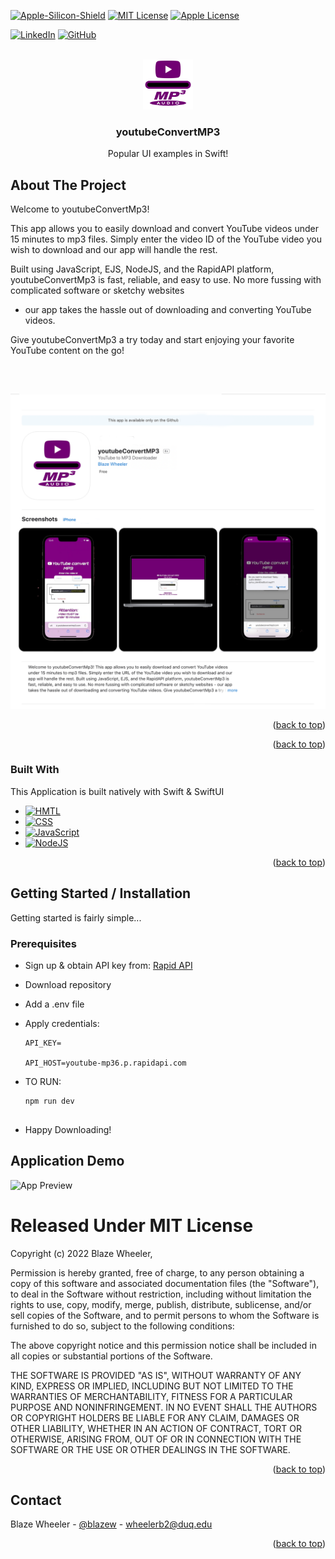 <!-- Improved compatibility of back to top link: See: https://github.com/othneildrew/Best-README-Template/pull/73 -->
<a name="readme-top"></a>



<!-- PROJECT SHIELDS -->
<!--
*** I'm using markdown "reference style" links for readability.
*** Reference links are enclosed in brackets [ ] instead of parentheses ( ).
*** See the bottom of this document for the declaration of the reference variables
*** for contributors-url, forks-url, etc. This is an optional, concise syntax you may use.
*** https://www.markdownguide.org/basic-syntax/#reference-style-links
-->
[![Apple-Silicon-Shield]][Apple-Silicon-Shield-url]
[![MIT License][license-shield]][license-url]
[![Apple License][Apple-License]][Apple-License-url]

[![LinkedIn][linkedin-shield]][linkedin-url]
[![GitHub][GitHub-shield]][GitHub-url]



<!-- PROJECT LOGO -->
<br />
<div align="center">
  <a href="https://github.com/BlazeWheeler/Swift_Projects">
    <img src="Images/youtubeToMP3Icon.png" alt="Logo" width="80" height="80">
  </a>

  <h3 align="center">youtubeConvertMP3</h3>

  <p align="center">
   Popular UI examples in Swift!
    <br />
    </div>





<!-- ABOUT THE PROJECT -->
## About The Project

Welcome to youtubeConvertMp3!

This app allows you to easily download and convert YouTube videos under 15 minutes to mp3 files. Simply enter the video ID of the YouTube video you wish to download and our app will handle the rest.

Built using JavaScript, EJS, NodeJS, and the RapidAPI platform, youtubeConvertMp3 is fast, reliable, and easy to use. No more fussing with complicated software or sketchy websites
 - our app takes the hassle out of downloading and converting YouTube videos.

Give youtubeConvertMp3 a try today and start enjoying your favorite YouTube content on the go!

<br>

##

![App Preview](Images/youtubeToMP3AppPreview2.png)



<p align="right">(<a href="#readme-top">back to top</a>)</p>


<p align="right">(<a href="#readme-top">back to top</a>)</p>


### Built With

This Application is built natively with Swift & SwiftUI

* [![HMTL][HTML-Sheild]][HTML-url]
* [![CSS][CSS-Sheild]][CSS-url]
* [![JavaScript][JavaScript-Sheild]][JavaScript-url]
* [![NodeJS][NodeJS-Sheild]][NodeJS-url]


<p align="right">(<a href="#readme-top">back to top</a>)</p>




<!-- GETTING STARTED -->
## Getting Started / Installation

Getting started is fairly simple...

### Prerequisites


* Sign up & obtain API key from:
 <a href="https://rapidapi.com/ytjar/api/youtube-mp36"> Rapid API</a>
* Download repository

* Add a .env file 
* Apply credentials: 

  ```
  API_KEY= 

  API_HOST=youtube-mp36.p.rapidapi.com

* TO RUN: 
  ```
  npm run dev 


* Happy Downloading!


<!-- Demo -->
## Application Demo
![App Preview](Images/AppDemo.gif)





<!-- LICENSE -->



# Released Under MIT License

Copyright (c) 2022 Blaze Wheeler,

Permission is hereby granted, free of charge, to any person
obtaining a copy of this software and associated documentation
files (the "Software"), to deal in the Software without
restriction, including without limitation the rights to use,
copy, modify, merge, publish, distribute, sublicense, and/or sell
copies of the Software, and to permit persons to whom the
Software is furnished to do so, subject to the following
conditions:

The above copyright notice and this permission notice shall be
included in all copies or substantial portions of the Software.

THE SOFTWARE IS PROVIDED "AS IS", WITHOUT WARRANTY OF ANY KIND,
EXPRESS OR IMPLIED, INCLUDING BUT NOT LIMITED TO THE WARRANTIES
OF MERCHANTABILITY, FITNESS FOR A PARTICULAR PURPOSE AND
NONINFRINGEMENT. IN NO EVENT SHALL THE AUTHORS OR COPYRIGHT
HOLDERS BE LIABLE FOR ANY CLAIM, DAMAGES OR OTHER LIABILITY,
WHETHER IN AN ACTION OF CONTRACT, TORT OR OTHERWISE, ARISING
FROM, OUT OF OR IN CONNECTION WITH THE SOFTWARE OR THE USE OR
OTHER DEALINGS IN THE SOFTWARE.
<p align="right">(<a href="#readme-top">back to top</a>)</p>



<!-- CONTACT -->
## Contact

Blaze Wheeler - [@blazew](https://www.instagram.com/blazew/) - wheelerb2@duq.edu



<p align="right">(<a href="#readme-top">back to top</a>)</p>







<!-- MARKDOWN LINKS & IMAGES -->
<!-- https://www.markdownguide.org/basic-syntax/#reference-style-links -->



[Apple-License]: https://img.shields.io/badge/LICENSE-ASPL-999999?style=for-the-badge&logo=apple&logoColor=white
[Apple-License-url]: https://opensource.apple.com/apsl/
[Apple-Silicon-Shield]: https://img.shields.io/badge/Apple-Silicon_M2-999999?style=for-the-badge&logo=apple&logoColor=white
[Apple-Silicon-Shield-url]: https://support.apple.com/en-us/HT211814

[license-shield]: https://img.shields.io/github/license/othneildrew/Best-README-Template.svg?style=for-the-badge
[license-url]: https://www.mit.edu/~amini/LICENSE.md
[linkedin-shield]: https://img.shields.io/badge/-LinkedIn-black.svg?style=for-the-badge&logo=linkedin&colorB=555

[linkedin-url]:https://www.linkedin.com/in/blaze-wheeler-8306a2223/
[GitHub-shield]: 	https://img.shields.io/badge/GitHub-100000?style=for-the-badge&logo=github&logoColor=white
[GitHub-url]: https://github.com/blazeWheeler
[product-screenshot]: images/screenshot.png
[MacOs]:https://img.shields.io/badge/mac%20os-000000?style=for-the-badge&logo=apple&logoColor=white
[MacOs-url]: https://www.apple.com/macos/ventura/



[MacOs-url]: https://www.apple.com/macos/ventura/
[Swift]: https://img.shields.io/badge/Swift-FA7343?style=for-the-badge&logo=swift&logoColor=white
[Swift-url]: https://www.apple.com/swift/



[HTML-Sheild]: https://img.shields.io/badge/HTML5-E34F26.svg?style=for-the-badge&logo=HTML5&logoColor=white

[HTML-url]: https://html5.org/
[CSS-Sheild]: https://img.shields.io/badge/CSS3-1572B6.svg?style=for-the-badge&logo=CSS3&logoColor=white

[CSS-url]: https://www.w3.org/Style/CSS/Overview.en.html

[JavaScript-Sheild]: https://img.shields.io/badge/JavaScript-F7DF1E.svg?style=for-the-badge&logo=JavaScript&logoColor=black

[JavaScript-url]: https://www.javascript.com/

[NodeJS-Sheild]: https://img.shields.io/badge/Node.js-339933.svg?style=for-the-badge&logo=nodedotjs&logoColor=white

[NodeJS-url]: 
https://nodejs.org/en/
